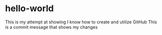 # hello-world
This is my attempt at showing I know how to create and utilize GitHub
This is a commit message that shows my changes
